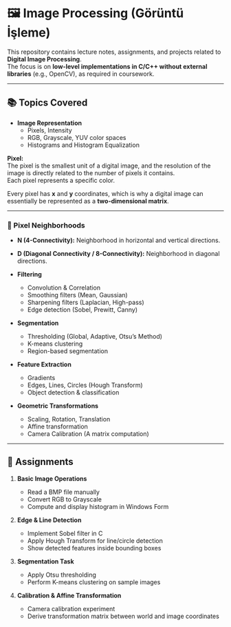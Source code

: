 # 🖼️ Image Processing (Görüntü İşleme)

This repository contains lecture notes, assignments, and projects related to **Digital Image Processing**.  
The focus is on **low-level implementations in C/C++ without external libraries** (e.g., OpenCV), as required in coursework.  

---

## 📚 Topics Covered

- **Image Representation**
  - Pixels, Intensity 
  - RGB, Grayscale, YUV color spaces
  - Histograms and Histogram Equalization

**Pixel:**  
The pixel is the smallest unit of a digital image, and the resolution of the image is directly related to the number of pixels it contains.  
Each pixel represents a specific color.  

Every pixel has **x** and **y** coordinates, which is why a digital image can essentially be represented as a **two-dimensional matrix**.  

---

### 🔹 Pixel Neighborhoods
- **N (4-Connectivity):** Neighborhood in horizontal and vertical directions.  
- **D (Diagonal Connectivity / 8-Connectivity):** Neighborhood in diagonal directions.  


- **Filtering**
  - Convolution & Correlation
  - Smoothing filters (Mean, Gaussian)
  - Sharpening filters (Laplacian, High-pass)
  - Edge detection (Sobel, Prewitt, Canny)

- **Segmentation**
  - Thresholding (Global, Adaptive, Otsu’s Method)
  - K-means clustering
  - Region-based segmentation

- **Feature Extraction**
  - Gradients
  - Edges, Lines, Circles (Hough Transform)
  - Object detection & classification

- **Geometric Transformations**
  - Scaling, Rotation, Translation
  - Affine transformation
  - Camera Calibration (A matrix computation)

---

## 📝 Assignments

1. **Basic Image Operations**
   - Read a BMP file manually
   - Convert RGB to Grayscale
   - Compute and display histogram in Windows Form

2. **Edge & Line Detection**
   - Implement Sobel filter in C
   - Apply Hough Transform for line/circle detection
   - Show detected features inside bounding boxes

3. **Segmentation Task**
   - Apply Otsu thresholding
   - Perform K-means clustering on sample images

4. **Calibration & Affine Transformation**
   - Camera calibration experiment
   - Derive transformation matrix between world and image coordinates


